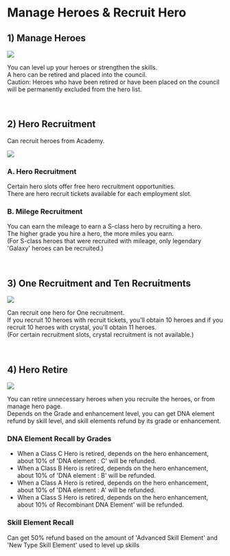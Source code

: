 # Manage Heroes & Recruit Hero

## 1) Manage Heroes

![](http://d3bbxo4nelobc3.cloudfront.net/html/img/help/104_001_Manage_Heroes.jpg)

You can level up your heroes or strengthen the skills.<br>
A hero can be retired and placed into the council.<br>
Caution: Heroes who have been retired or have been placed on the council will be permanently excluded from the hero list.

<br>

## 2) Hero Recruitment

Can recruit heroes from Academy.

![](http://d3bbxo4nelobc3.cloudfront.net/html/img/help/104_002_Recruit_Hero.jpg)


### A. Hero Recruitment

Certain hero slots offer free hero recruitment opportunities.<br>
There are hero recruit tickets available for each employment slot.

### B. Milege Recruitment

You can earn the mileage to earn a S-class hero by recruiting a hero.<br>
The higher grade you hire a hero, the more miles you earn.<br>
(For S-class heroes that were recruited with mileage, only legendary 'Galaxy' heroes can be recruited.)

<br>

## 3) One Recruitment and Ten Recruitments

![](http://d3bbxo4nelobc3.cloudfront.net/html/img/help/104_003_Recruit_Type.jpg)

Can recruit one hero for One recruitment.<br>
If you recruit 10 heroes with recruit tickets, you'll obtain 10 heroes and if you recruit 10 heroes with crystal, you'll obtain 11 heroes.<br>
(For certain recruitment slots, crystal recruitment is not available.)

<br>

## 4) Hero Retire

![](http://d3bbxo4nelobc3.cloudfront.net/html/img/help/104_004_Retire.jpg)

You can retire unnecessary heroes when you recruite the heroes, or from manage hero page.<br>
Depends on the Grade and enhancement level, you can get DNA element refund by skill level, and skill elements refund by its grade or enhancement.

### DNA Element Recall by Grades

- When a Class C Hero is retired, depends on the hero enhancement, about 10% of 'DNA element : C' will be refunded.
- When a Class B Hero is retired, depends on the hero enhancement, about 10% of 'DNA element : B' will be refunded.
- When a Class A Hero is retired, depends on the hero enhancement, about 10% of 'DNA element : A' will be refunded.
- When a Class S Hero is retired, depends on the hero enhancement, about 10% of Recombinant DNA Element' will be refunded.

### Skill Element Recall

Can get 50% refund based on the amount of 'Advanced Skill Element' and 'New Type Skill Element' used to level up skills